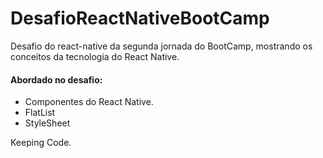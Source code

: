 # DesafioReactNativeBootCamp
Desafio do react-native da segunda jornada do BootCamp, mostrando os conceitos da tecnologia do React Native.


#### Abordado no desafio:

* Componentes do React Native.
* FlatList
* StyleSheet


Keeping Code.
